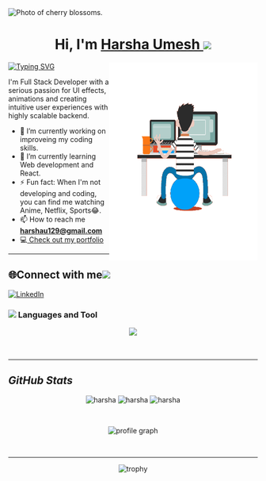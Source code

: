 <img alt="Photo of cherry blossoms." src="https://res.cloudinary.com/jendowns/image/upload/v1598540379/flowers_wcwnkq.jpg" />
<h1 align="center" >Hi, I'm <a href="https://www.linkedin.com/in/harsha-umesh/" target="_blank"> Harsha Umesh </a> <img src="https://raw.githubusercontent.com/MartinHeinz/MartinHeinz/master/wave.gif" width="30px"></h1>
<img align="right" alt="GIF" src="gg.gif" width="300" height="400px" />
<p align="left">
<a href="https://git.io/typing-svg"><img src="https://readme-typing-svg.demolab.com?font=Helvetica&weight=500&size=30&duration=3000&pause=1000&color=B800FF&vCenter=true&width=435&lines=Full+Stack+Web+Developer;Student+At+Masai+School;B.E+in+ECE%2C+RNSIT%2C+Bengaluru;Wherever+you+are%2C+be+all+there!" alt="Typing SVG" /></a>
</p>

I'm Full Stack Developer with a serious passion for UI effects, animations and creating intuitive user experiences with highly scalable backend.

- 🔭 I’m currently working on improveing my coding skills.
- 🌱 I’m currently learning Web development and React.
- ⚡ Fun fact: When I'm not developing and coding, you can find me watching Anime, Netflix, Sports😂.
- 📫 How to reach me **harshau129@gmail.com**
- 💻<a target="_blank" href="https://harshau9.github.io/"> Check out my portfolio</a>
<hr>

## 🌐Connect with me<img src="https://github.com/TheDudeThatCode/TheDudeThatCode/blob/master/Assets/Handshake.gif" height="32px">



[![LinkedIn](https://img.shields.io/badge/LinkedIn-%230077B5.svg?logo=linkedin&logoColor=white)](https://www.linkedin.com/in/harsha-umesh/) 
<br>

### <img src="https://media.giphy.com/media/WUlplcMpOCEmTGBtBW/giphy.gif" width="50"> Languages and Tool
<p align="center">
  <a href="">
    <img src="https://skillicons.dev/icons?i=git,bash,github,html,css,js,mongodb,mysql,nodejs,react,redux,sass,ts,nextjs,vscode,bootstrap,codepen,heroku,jest,netlify,vercel," />
<!--     <img style="margin-left:0px" height="48" width="48" src="https://raw.githubusercontent.com/fanyixuanf/fanyixuanf/master/icons/xampp.svg">
    <img style="margin-left:4px" height="48" width="48" src="https://raw.githubusercontent.com/fanyixuanf/fanyixuanf/master/icons/Alfred.svg">
    <img style="margin-left:4px" height="48" width="48" src="https://raw.githubusercontent.com/fanyixuanf/fanyixuanf/master/icons/AmazonS3.svg">
    <img style="margin-left:4px" height="48" width="48" src="https://raw.githubusercontent.com/fanyixuanf/fanyixuanf/master/icons/Baidu.svg">
    <img style="margin-left:4px" height="48" width="48" src="https://raw.githubusercontent.com/fanyixuanf/fanyixuanf/master/icons/MariaDB.svg">
    <img style="margin-left:4px" height="48" width="48" src="https://raw.githubusercontent.com/fanyixuanf/fanyixuanf/master/icons/RabbitMQ.svg">
    <img style="margin-left:4px" height="48" width="48" src="https://raw.githubusercontent.com/fanyixuanf/fanyixuanf/master/icons/RocketMQ.svg">
    <img style="margin-left:4px" height="48" width="48" src="https://raw.githubusercontent.com/fanyixuanf/fanyixuanf/master/icons/Zhihu.svg"> -->
  </a> 
</p>
<br>
<hr>

<h2><i>GitHub Stats</i></h2>
<p align="center">
    <img src="https://github-readme-stats.vercel.app/api?username=harshau9&theme=dracula" alt="harsha" height="139" />
    <img src="http://github-profile-summary-cards.vercel.app/api/cards/repos-per-language?username=harshau9&theme=dracula" alt="harsha" height="139" />
    <img src="http://github-profile-summary-cards.vercel.app/api/cards/productive-time?username=harshau9&theme=dracula&utcOffset=8" alt="harsha" height="139" />
 </p>
 <br>
 <p align="center">
    <img src="http://github-profile-summary-cards.vercel.app/api/cards/profile-details?username=harshau9&theme=dracula" alt="profile graph" height="150" />
</p>
<br> 
<hr>
<p align="center"> <img src="https://github-profile-trophy.vercel.app/?username=harshau9&theme=monokai" alt="trophy" /> </p>

